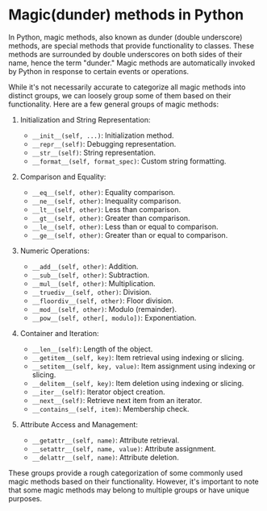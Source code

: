 # Magic(dunder) methods in Python

In Python, magic methods, also known as dunder (double underscore) methods, 
are special methods that provide functionality to classes. These methods are 
surrounded by double underscores on both sides of their name, hence the term 
"dunder." Magic methods are automatically invoked by Python in response to 
certain events or operations. 

While it's not necessarily accurate to categorize all magic methods into 
distinct groups, we can loosely group some of them based on their 
functionality. Here are a few general groups of magic methods:

1. Initialization and String Representation:
   - `__init__(self, ...)`: Initialization method.
   - `__repr__(self)`: Debugging representation.
   - `__str__(self)`: String representation.
   - `__format__(self, format_spec)`: Custom string formatting.

2. Comparison and Equality:
   - `__eq__(self, other)`: Equality comparison.
   - `__ne__(self, other)`: Inequality comparison.
   - `__lt__(self, other)`: Less than comparison.
   - `__gt__(self, other)`: Greater than comparison.
   - `__le__(self, other)`: Less than or equal to comparison.
   - `__ge__(self, other)`: Greater than or equal to comparison.

3. Numeric Operations:
   - `__add__(self, other)`: Addition.
   - `__sub__(self, other)`: Subtraction.
   - `__mul__(self, other)`: Multiplication.
   - `__truediv__(self, other)`: Division.
   - `__floordiv__(self, other)`: Floor division.
   - `__mod__(self, other)`: Modulo (remainder).
   - `__pow__(self, other[, modulo])`: Exponentiation.

4. Container and Iteration:
   - `__len__(self)`: Length of the object.
   - `__getitem__(self, key)`: Item retrieval using indexing or slicing.
   - `__setitem__(self, key, value)`: Item assignment using indexing or slicing.
   - `__delitem__(self, key)`: Item deletion using indexing or slicing.
   - `__iter__(self)`: Iterator object creation.
   - `__next__(self)`: Retrieve next item from an iterator.
   - `__contains__(self, item)`: Membership check.

5. Attribute Access and Management:
   - `__getattr__(self, name)`: Attribute retrieval.
   - `__setattr__(self, name, value)`: Attribute assignment.
   - `__delattr__(self, name)`: Attribute deletion.


These groups provide a rough categorization of some commonly used magic 
methods based on their functionality. However, it's important to note that 
some magic methods may belong to multiple groups or have unique purposes. 

